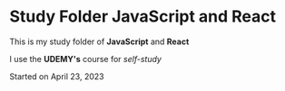 # Study Folder JavaScript and React

This is my study folder of **JavaScript** and **React**

I use the **UDEMY's** course for *self-study*





Started on April 23, 2023
